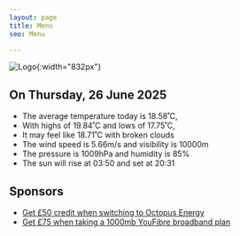 ```yaml
---
layout: page
title: Menu
seo: Menu

---
```


![Logo](/images/logo.jpg){:width="832px"}

<!-- weather_marker starts -->
## On Thursday, 26 June 2025

- The average temperature today is 18.58˚C,
- With highs of 19.84˚C and lows of 17.75˚C,
- It may feel like 18.71˚C with broken clouds
- The wind speed is 5.66m/s and visibility is 10000m
- The pressure is 1009hPa and humidity is 85%
- The sun will rise at 03:50 and set at 20:31

<!-- weather_marker ends -->

## Sponsors

- [Get £50 credit when switching to Octopus Energy](https://bit.ly/3oD1nnS)
- [Get £75 when taking a 1000mb YouFibre broadband plan](https://aklam.io/91zWhU?)
